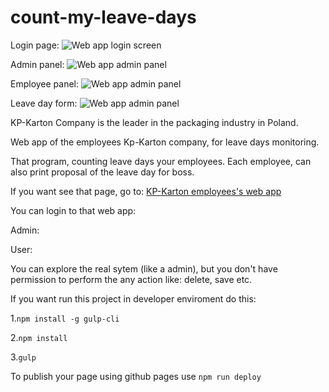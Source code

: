 # count-my-leave-days


Login page: 
![Web app login screen](https://kp-karton.pl/assets/img/login.png)

Admin panel:
![Web app admin panel](https://kp-karton.pl/assets/img/login.png)

Employee panel:
![Web app admin panel](https://kp-karton.pl/assets/img/employee.jpg)

Leave day form: 
![Web app admin panel](https://kp-karton.pl/assets/img/form.jpg)


KP-Karton Company is the leader in the packaging industry in Poland. 

Web app of the employees Kp-Karton company, for leave days monitoring. 

That program, counting leave days your employees. Each employee, can also print proposal of the leave day for boss. 

If you want see that page, go to: [KP-Karton employees's web app](http://164.132.107.168:8080/urlopy/showMyLoginPage)

You can login to that web app:

Admin:

User:

You can explore the real sytem (like a admin), but you don't have permission to perform the any action like: delete, save etc. 

If you want run this project in developer enviroment do this: 


1.`npm install -g gulp-cli`

2.`npm install`

3.`gulp`

To publish your page using github pages use `npm run deploy`

